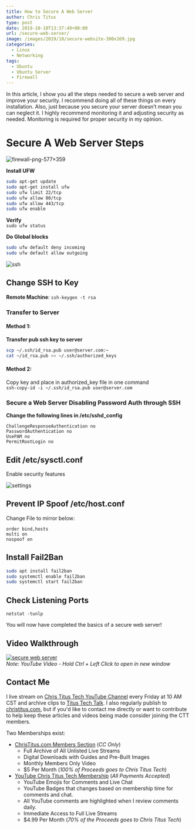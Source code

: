 ```yaml
---
title: How to Secure A Web Server
author: Chris Titus
type: post
date: 2019-10-10T13:37:49+00:00
url: /secure-web-server/
image: /images/2019/10/secure-website-300x169.jpg
categories:
  - Linux
  - Networking
tags:
  - Ubuntu
  - Ubuntu Server
  - Firewall
---
```

 

In this article, I show you all the steps needed to secure a web server and improve your security. I recommend doing all of these things on every installation. Also, just because you secure your server doesn&#8217;t mean you can neglect it. I highly recommend monitoring it and adjusting security as needed. Monitoring is required for proper security in my opinion. <!--more-->

# Secure A Web Server Steps

![firewall-png-577&#215;359](/images/2019/10/firewall-png-577x359.png) 

**Install UFW**  

```Bash
sudo apt-get update  
sudo apt-get install ufw  
sudo ufw limit 22/tcp  
sudo ufw allow 80/tcp  
sudo ufw allow 443/tcp  
sudo ufw enable
```

**Verify**  
 `sudo ufw status`

**Do Global blocks**   

```Bash
sudo ufw default deny incoming  
sudo ufw default allow outgoing
```

![ssh](/images/2019/09/ssh.png) 

## Change SSH to Key

**Remote Machine**: `ssh-keygen -t rsa`

### Transfer to Server

#### Method 1:

**Transfer pub ssh key to server**  
```Bash
scp ~/.ssh/id_rsa.pub user@server.com:~
cat ~/id_rsa.pub >> ~/.ssh/authorized_keys
```

#### Method 2:

Copy key and place in authorized_key file in one command  
`ssh-copy-id -i ~/.ssh/id_rsa.pub user@server.com`

### Secure a Web Server Disabling Password Auth through SSH

**Change the following lines in /etc/sshd_config**  
```
ChallengeResponseAuthentication no
PasswordAuthentication no
UsePAM no
PermitRootLogin no
```

## Edit /etc/sysctl.conf

Enable security features

![settings](/images/2019/10/settings.png) 

## Prevent IP Spoof /etc/host.conf

Change File to mirror below:  
```
​order bind,hosts
multi on
nospoof on
```

## Install Fail2Ban

```Bash
sudo apt install fail2ban
sudo systemctl enable fail2ban
sudo systemctl start fail2ban
```

## Check Listening Ports

`netstat -tunlp` 

You will now have completed the basics of a secure web server!

## Video Walkthrough

[![secure web server](https://img.youtube.com/vi/7pJKBL9x6bY/0.jpg)](https://www.youtube.com/watch?v=7pJKBL9x6bY)  
_Note: YouTube Video - Hold Ctrl + Left Click to open in new window_

## Contact Me

I live stream on [Chris Titus Tech YouTube Channel][1] every Friday at 10 AM CST and archive clips to [Titus Tech Talk][2]. I also regularly publish to [christitus.com][3], but if you'd like to contact me directly or want to contribute to help keep these articles and videos being made consider joining the CTT members. 

Two Memberships exist:
- [ChrisTitus.com Members Section][4] (_CC Only_)
  - Full Archive of All Unlisted Live Streams
  - Digital Downloads with Guides and Pre-Built Images
  - Monthly Members Only Video
  - $5 Per Month (_100% of Proceeds goes to Chris Titus Tech_)
- [YouTube Chris Titus Tech Membership][5] (_All Payments Accepted_)
  - YouTube Emojis for Comments and Live Chat
  - YouTube Badges that changes based on membership time for comments and chat.
  - All YouTube comments are highlighted when I review comments daily. 
  - Immediate Access to Full Live Streams
  - $4.99 Per Month (_70% of the Proceeds goes to Chris Titus Tech_)

 [1]: https://www.youtube.com/c/ChrisTitusTech
 [2]: https://www.youtube.com/c/ChrisTitusTechStreams
 [3]: https://christitus.com/
 [4]: https://portal.christitus.com
 [5]: https://links.christitus.com/join